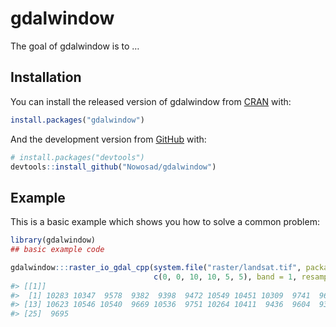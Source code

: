 
<!-- README.md is generated from README.Rmd. Please edit that file -->

# gdalwindow

<!-- badges: start -->
<!-- badges: end -->

The goal of gdalwindow is to …

## Installation

You can install the released version of gdalwindow from
[CRAN](https://CRAN.R-project.org) with:

``` r
install.packages("gdalwindow")
```

And the development version from [GitHub](https://github.com/) with:

``` r
# install.packages("devtools")
devtools::install_github("Nowosad/gdalwindow")
```

## Example

This is a basic example which shows you how to solve a common problem:

``` r
library(gdalwindow)
## basic example code
```

``` r
gdalwindow:::raster_io_gdal_cpp(system.file("raster/landsat.tif", package = "spDataLarge"), 
                                c(0, 0, 10, 10, 5, 5), band = 1, resample = "")
#> [[1]]
#>  [1] 10283 10347  9578  9382  9398  9472 10549 10451 10309  9741  9630 10430
#> [13] 10623 10546 10540  9669 10536  9751 10264 10411  9436  9604  9377  9585
#> [25]  9695
```
